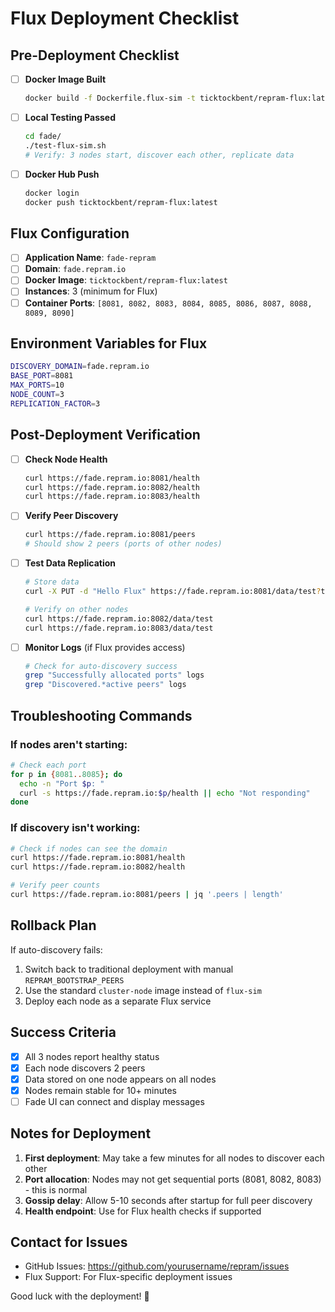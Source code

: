# Flux Deployment Checklist

## Pre-Deployment Checklist

- [ ] **Docker Image Built**
  ```bash
  docker build -f Dockerfile.flux-sim -t ticktockbent/repram-flux:latest .
  ```

- [ ] **Local Testing Passed**
  ```bash
  cd fade/
  ./test-flux-sim.sh
  # Verify: 3 nodes start, discover each other, replicate data
  ```

- [ ] **Docker Hub Push**
  ```bash
  docker login
  docker push ticktockbent/repram-flux:latest
  ```

## Flux Configuration

- [ ] **Application Name**: `fade-repram`
- [ ] **Domain**: `fade.repram.io`
- [ ] **Docker Image**: `ticktockbent/repram-flux:latest`
- [ ] **Instances**: 3 (minimum for Flux)
- [ ] **Container Ports**: `[8081, 8082, 8083, 8084, 8085, 8086, 8087, 8088, 8089, 8090]`

## Environment Variables for Flux

```bash
DISCOVERY_DOMAIN=fade.repram.io
BASE_PORT=8081
MAX_PORTS=10
NODE_COUNT=3
REPLICATION_FACTOR=3
```

## Post-Deployment Verification

- [ ] **Check Node Health**
  ```bash
  curl https://fade.repram.io:8081/health
  curl https://fade.repram.io:8082/health
  curl https://fade.repram.io:8083/health
  ```

- [ ] **Verify Peer Discovery**
  ```bash
  curl https://fade.repram.io:8081/peers
  # Should show 2 peers (ports of other nodes)
  ```

- [ ] **Test Data Replication**
  ```bash
  # Store data
  curl -X PUT -d "Hello Flux" https://fade.repram.io:8081/data/test?ttl=600
  
  # Verify on other nodes
  curl https://fade.repram.io:8082/data/test
  curl https://fade.repram.io:8083/data/test
  ```

- [ ] **Monitor Logs** (if Flux provides access)
  ```bash
  # Check for auto-discovery success
  grep "Successfully allocated ports" logs
  grep "Discovered.*active peers" logs
  ```

## Troubleshooting Commands

### If nodes aren't starting:
```bash
# Check each port
for p in {8081..8085}; do
  echo -n "Port $p: "
  curl -s https://fade.repram.io:$p/health || echo "Not responding"
done
```

### If discovery isn't working:
```bash
# Check if nodes can see the domain
curl https://fade.repram.io:8081/health
curl https://fade.repram.io:8082/health

# Verify peer counts
curl https://fade.repram.io:8081/peers | jq '.peers | length'
```

## Rollback Plan

If auto-discovery fails:
1. Switch back to traditional deployment with manual `REPRAM_BOOTSTRAP_PEERS`
2. Use the standard `cluster-node` image instead of `flux-sim`
3. Deploy each node as a separate Flux service

## Success Criteria

- [x] All 3 nodes report healthy status
- [x] Each node discovers 2 peers
- [x] Data stored on one node appears on all nodes
- [x] Nodes remain stable for 10+ minutes
- [ ] Fade UI can connect and display messages

## Notes for Deployment

1. **First deployment**: May take a few minutes for all nodes to discover each other
2. **Port allocation**: Nodes may not get sequential ports (8081, 8082, 8083) - this is normal
3. **Gossip delay**: Allow 5-10 seconds after startup for full peer discovery
4. **Health endpoint**: Use for Flux health checks if supported

## Contact for Issues

- GitHub Issues: https://github.com/yourusername/repram/issues
- Flux Support: For Flux-specific deployment issues

Good luck with the deployment! 🚀